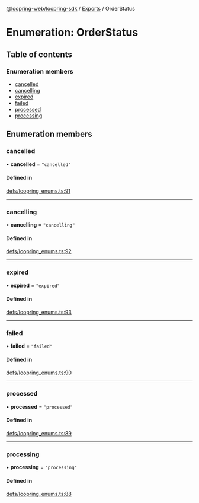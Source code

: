 [@loopring-web/loopring-sdk](../README.md) / [Exports](../modules.md) / OrderStatus

# Enumeration: OrderStatus

## Table of contents

### Enumeration members

- [cancelled](OrderStatus.md#cancelled)
- [cancelling](OrderStatus.md#cancelling)
- [expired](OrderStatus.md#expired)
- [failed](OrderStatus.md#failed)
- [processed](OrderStatus.md#processed)
- [processing](OrderStatus.md#processing)

## Enumeration members

### cancelled

• **cancelled** = `"cancelled"`

#### Defined in

[defs/loopring_enums.ts:91](https://github.com/Loopring/loopring_sdk/blob/f91f904/src/defs/loopring_enums.ts#L91)

___

### cancelling

• **cancelling** = `"cancelling"`

#### Defined in

[defs/loopring_enums.ts:92](https://github.com/Loopring/loopring_sdk/blob/f91f904/src/defs/loopring_enums.ts#L92)

___

### expired

• **expired** = `"expired"`

#### Defined in

[defs/loopring_enums.ts:93](https://github.com/Loopring/loopring_sdk/blob/f91f904/src/defs/loopring_enums.ts#L93)

___

### failed

• **failed** = `"failed"`

#### Defined in

[defs/loopring_enums.ts:90](https://github.com/Loopring/loopring_sdk/blob/f91f904/src/defs/loopring_enums.ts#L90)

___

### processed

• **processed** = `"processed"`

#### Defined in

[defs/loopring_enums.ts:89](https://github.com/Loopring/loopring_sdk/blob/f91f904/src/defs/loopring_enums.ts#L89)

___

### processing

• **processing** = `"processing"`

#### Defined in

[defs/loopring_enums.ts:88](https://github.com/Loopring/loopring_sdk/blob/f91f904/src/defs/loopring_enums.ts#L88)
